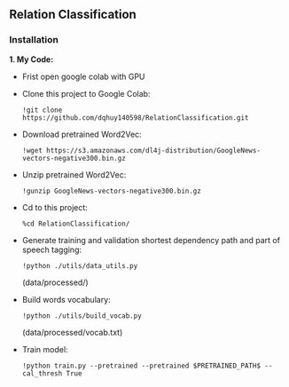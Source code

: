## Relation Classification 

### Installation

**1. My Code:**

- Frist open google colab with GPU

- Clone this project to Google Colab:

    ``!git clone https://github.com/dqhuy140598/RelationClassification.git``

- Download pretrained Word2Vec:

    ``!wget https://s3.amazonaws.com/dl4j-distribution/GoogleNews-vectors-negative300.bin.gz``

- Unzip pretrained Word2Vec:

    ``!gunzip GoogleNews-vectors-negative300.bin.gz``

- Cd to this project:

    ``%cd RelationClassification/``
    
- Generate training and validation shortest dependency path and part of speech tagging:

    ``!python ./utils/data_utils.py``
    
    (data/processed/)

- Build words vocabulary:

    ``!python ./utils/build_vocab.py``
    
    (data/processed/vocab.txt)

- Train model:
    
    ``!python train.py --pretrained --pretrained $PRETRAINED_PATH$ --cal_thresh True``
    
 
